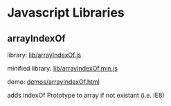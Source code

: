 # Javascript Libraries

## arrayIndexOf
library: [lib/arrayIndexOf.js](lib/arrayIndexOf.js)

minified library: [lib/arrayIndexOf.min.js](lib/arrayIndexOf.min.js)

demo: [demos/arrayIndexOf.html](demos/arrayIndexOf.html)

adds indexOf Prototype to array if not existant (i.e. IE8)
